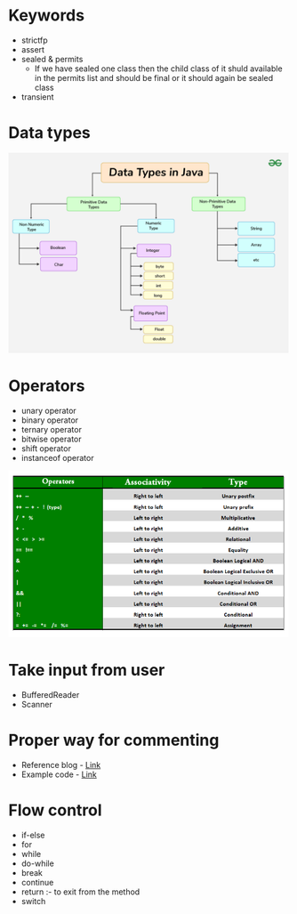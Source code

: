 # Keywords
- strictfp
- assert
- sealed & permits
    - If we have sealed one class then the child class of it shuld available in the permits list and should be final or it should again be sealed class
- transient

# Data types
![alt text](image.png)

# Operators
- unary operator
- binary operator
- ternary operator
- bitwise operator 
- shift operator
- instanceof operator


![alt text](image-1.png)

# Take input from user
- BufferedReader
- Scanner

# Proper way for commenting
- Reference blog - [Link](https://medium.com/@AlexanderObregon/how-to-comment-in-your-java-code-effectively-fe1b849da3a0)
- Example code - [Link](./Basics/src/sealed/Shape.java)

# Flow control
- if-else
- for
- while
- do-while 
- break
- continue
- return :- to exit from the method
- switch

    


